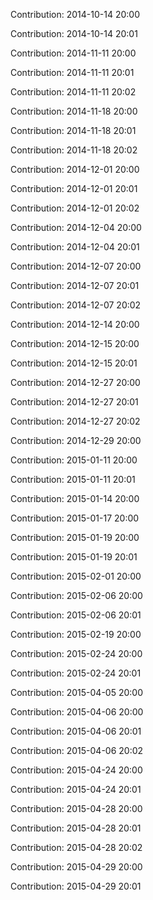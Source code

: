 Contribution: 2014-10-14 20:00

Contribution: 2014-10-14 20:01

Contribution: 2014-11-11 20:00

Contribution: 2014-11-11 20:01

Contribution: 2014-11-11 20:02

Contribution: 2014-11-18 20:00

Contribution: 2014-11-18 20:01

Contribution: 2014-11-18 20:02

Contribution: 2014-12-01 20:00

Contribution: 2014-12-01 20:01

Contribution: 2014-12-01 20:02

Contribution: 2014-12-04 20:00

Contribution: 2014-12-04 20:01

Contribution: 2014-12-07 20:00

Contribution: 2014-12-07 20:01

Contribution: 2014-12-07 20:02

Contribution: 2014-12-14 20:00

Contribution: 2014-12-15 20:00

Contribution: 2014-12-15 20:01

Contribution: 2014-12-27 20:00

Contribution: 2014-12-27 20:01

Contribution: 2014-12-27 20:02

Contribution: 2014-12-29 20:00

Contribution: 2015-01-11 20:00

Contribution: 2015-01-11 20:01

Contribution: 2015-01-14 20:00

Contribution: 2015-01-17 20:00

Contribution: 2015-01-19 20:00

Contribution: 2015-01-19 20:01

Contribution: 2015-02-01 20:00

Contribution: 2015-02-06 20:00

Contribution: 2015-02-06 20:01

Contribution: 2015-02-19 20:00

Contribution: 2015-02-24 20:00

Contribution: 2015-02-24 20:01

Contribution: 2015-04-05 20:00

Contribution: 2015-04-06 20:00

Contribution: 2015-04-06 20:01

Contribution: 2015-04-06 20:02

Contribution: 2015-04-24 20:00

Contribution: 2015-04-24 20:01

Contribution: 2015-04-28 20:00

Contribution: 2015-04-28 20:01

Contribution: 2015-04-28 20:02

Contribution: 2015-04-29 20:00

Contribution: 2015-04-29 20:01

